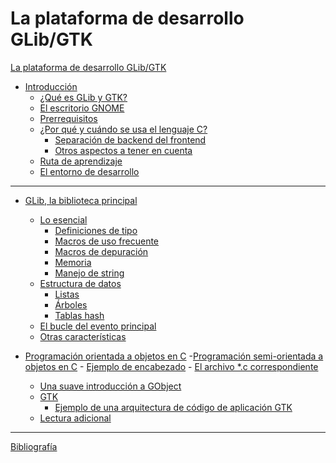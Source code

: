 # La plataforma de desarrollo GLib/GTK

[La plataforma de desarrollo GLib/GTK](./content/00-intro/title.md)

- [Introducción](./content/00-intro/intro.md)
	- [¿Qué es GLib y GTK?](./content/00-intro/glib-and-gtk.md)
	- [El escritorio GNOME](./content/00-intro/gnome-desktop.md)
	- [Prerrequisitos](./content/00-intro/prerequisites.md)
	- [¿Por qué y cuándo se usa el lenguaje C?](./content/00-intro/why-and-when-c.md)
		- [Separación de backend del frontend](./content/00-intro/separate-backend.md)
		- [Otros aspectos a tener en cuenta](./content/00-intro/other-aspects.md)
	- [Ruta de aprendizaje](./content/00-intro/learning-path.md)
	- [El entorno de desarrollo](./content/00-intro/environment.md)

---

- [GLib, la biblioteca principal](./content/01-glib/glib.md)
	- [Lo esencial](./content/01-glib/basics.md)
		- [Definiciones de tipo](./content/01-glib/type-def.md)
		- [Macros de uso frecuente](./content/01-glib/freq-macros.md)
		- [Macros de depuración](./content/01-glib/debug-macros.md)
		- [Memoria](./content/01-glib/memory.md)
		- [Manejo de string](./content/01-glib/str-handling.md)
	- [Estructura de datos]()
		- [Listas]()
		- [Árboles]()
		- [Tablas hash]()
	- [El bucle del evento principal]()
	- [Otras características]()

- [Programación orientada a objetos en C]()
	-[Programación semi-orientada a objetos en C]()
		- [Ejemplo de encabezado]()
		- [El archivo *.c correspondiente]()
	- [Una suave introducción a GObject]()
	- [GTK]()
		- [Ejemplo de una arquitectura de código de aplicación GTK]()
	- [Lectura adicional]()

---

[Bibliografía](./content/00-intro/bibliography.md)